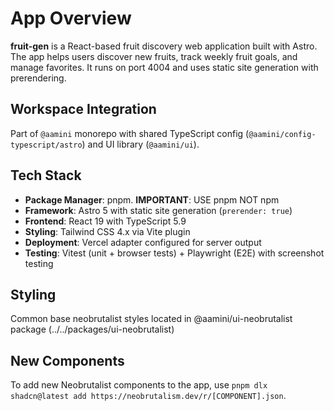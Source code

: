 # App Overview

**fruit-gen** is a React-based fruit discovery web application built with Astro.
The app helps users discover new fruits, track weekly fruit goals, and manage
favorites. It runs on port 4004 and uses static site generation with
prerendering.

## Workspace Integration

Part of `@aamini` monorepo with shared TypeScript config
(`@aamini/config-typescript/astro`) and UI library (`@aamini/ui`).

## Tech Stack

- **Package Manager**: pnpm. **IMPORTANT**: USE pnpm NOT npm
- **Framework**: Astro 5 with static site generation (`prerender: true`)
- **Frontend**: React 19 with TypeScript 5.9
- **Styling**: Tailwind CSS 4.x via Vite plugin
- **Deployment**: Vercel adapter configured for server output
- **Testing**: Vitest (unit + browser tests) + Playwright (E2E) with screenshot
  testing

## Styling

Common base neobrutalist styles located in @aamini/ui-neobrutalist package
(../../packages/ui-neobrutalist)

## New Components

To add new Neobrutalist components to the app, use
`pnpm dlx shadcn@latest add https://neobrutalism.dev/r/[COMPONENT].json`.
